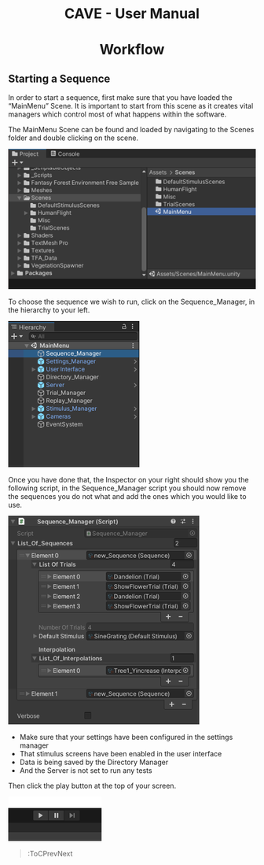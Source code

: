 <style>
img[src*="#centered"] {
    margin:auto;
    display:block;
 }
  div
 {
   text-align: justify;
   text-justify: inter-word;
 }
 img[src*="#invertedcenter"] {
    margin:auto;
    display:block;
    background: white;
    width: 55%;
    height: auto;
 }
 img[src*="#small"] {
    width: 250px;
    height: auto;
 }
 div.centertext{
    text-align:center;
 }
 abbr{
    border: none;
    text-decoration: none;
    color: lightblue;
}
h1{
   text-align:center;
}
</style>

# CAVE - User Manual

# Workflow

## Starting a Sequence

In order to start a sequence, first make sure that you have loaded the “MainMenu” Scene. It is important to start from this scene as it creates vital managers which control most of what happens within the software. 

The MainMenu Scene can be found and loaded by navigating to the Scenes folder and double clicking on the scene.

![MainMenuScene](/images/image12.png#centered)

To choose the sequence we wish to run, click on the Sequence_Manager, in the hierarchy to your left.

![Heirarchy](/images/image10.png#centered)

Once you have done that, the Inspector on your right should show you the following script, in the Sequence_Manager script you should now remove the sequences you do not what and add the ones which you would like to use.

![SequenceMangaer](/images/image4.png#centered)

- Make sure that your settings have been configured in the settings manager
- That stimulus screens have been enabled in the user interface
- Data is being saved by the Directory Manager
- And the Server is not set to run any tests


Then click the play button at the top of your screen.

![SequenceMangaer](/images/image13.png#centered)

> :ToCPrevNext